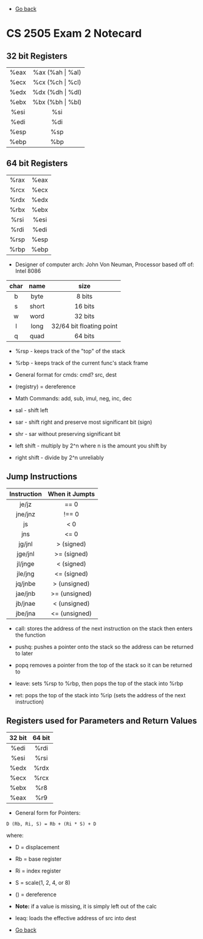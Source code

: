 - [Go back](../README.md)

# CS 2505 Exam 2 Notecard

## 32 bit Registers
| | |
| :-----: | :-------: |
| %eax | %ax (%ah \| %al) |
| %ecx | %cx (%ch \| %cl) |
| %edx | %dx (%dh \| %dl) |
| %ebx | %bx (%bh \| %bl) |
| %esi | %si |
| %edi | %di |
| %esp | %sp |
| %ebp | %bp |

## 64 bit Registers
| | |
| :-----: | :-------: |
| %rax | %eax |
| %rcx | %ecx |
| %rdx | %edx |
| %rbx | %ebx |
| %rsi | %esi |
| %rdi | %edi |
| %rsp | %esp |
| %rbp | %ebp |

 * Designer of computer arch: John Von Neuman, Processor based off of: Intel 8086

| char | name | size |
| :--: | :--: | :--: |
| b    | byte | 8 bits |
| s    | short | 16 bits |
| w    | word | 32 bits |
| l    | long | 32/64 bit floating point |
| q    | quad | 64 bits |

 * %rsp - keeps track of the "top" of the stack
 * %rbp - keeps track of the current func's stack frame
 * General format for cmds: cmd? src, dest
 * (registry) = dereference

* Math Commands: add, sub, imul, neg, inc, dec
* sal - shift left
* sar - shift right and preserve most significant bit (sign)
* shr - sar without preserving significant bit

* left shift - multiply by 2^n where n is the amount you shift by
* right shift - divide by 2^n unreliably

## Jump Instructions

| Instruction | When it Jumpts |
| :---------: | :------------: |
| je/jz | == 0 |
| jne/jnz | !== 0 |
| js | < 0 |
| jns | <= 0 |
| jg/jnl | > (signed) |
| jge/jnl | >= (signed) |
| jl/jnge | < (signed) |
| jle/jng | <= (signed) |
| jq/jnbe | > (unsigned) |
| jae/jnb | >= (unsigned) |
| jb/jnae | < (unsigned) |
| jbe/jna | <= (unsigned) |

 * call: stores the address of the next instruction on the stack then enters the function

 * pushq: pushes a pointer onto the stack so the address can be returned to later
 * popq removes a pointer from the top of the stack so it can be returned to

 * leave: sets %rsp to %rbp, then pops the top of the stack into %rbp

* ret: pops the top of the stack into %rip (sets the address of the next instruction)

## Registers used for Parameters and Return Values
| 32 bit | 64 bit |
| :----: | :----: |
| %edi   | %rdi   |
| %esi   | %rsi   |
| %edx   | %rdx   |
| %ecx   | %rcx   |
| %ebx   | %r8   |
| %eax   | %r9   |

 * General form for Pointers:
```
D (Rb, Ri, S) = Rb + (Ri * S) + D
```
where:
 * D = displacement
 * Rb = base register
 * Ri = index register
 * S = scale(1, 2, 4, or 8)
 * () = dereference
 * **Note:** if a value is missing, it is simply left out of the calc

 * leaq: loads the effective address of src into dest

- [Go back](../README.md)

